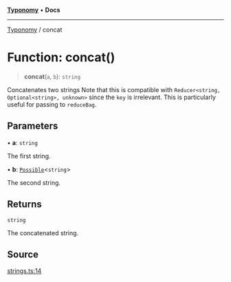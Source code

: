 [**Typonomy**](../README.md) • **Docs**

***

[Typonomy](../globals.md) / concat

# Function: concat()

> **concat**(`a`, `b`): `string`

Concatenates two strings
Note that this is compatible with `Reducer<string, Optional<string>, unknown>` since the `key` is irrelevant.
This is particularly useful for passing to `reduceBag`.

## Parameters

• **a**: `string`

The first string.

• **b**: [`Possible`](../type-aliases/Possible.md)\<`string`\>

The second string.

## Returns

`string`

The concatenated string.

## Source

[strings.ts:14](https://github.com/softcraft-development/typonomy/blob/cee340f062935faae6d8d20bbf994df4a652481c/src/strings.ts#L14)
